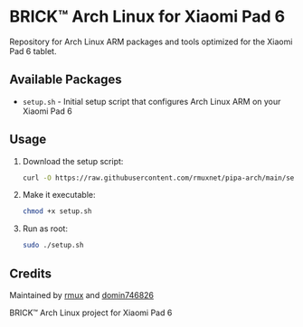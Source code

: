 # BRICK™ Arch Linux for Xiaomi Pad 6

Repository for Arch Linux ARM packages and tools optimized for the Xiaomi Pad 6 tablet.

## Available Packages

- `setup.sh` - Initial setup script that configures Arch Linux ARM on your Xiaomi Pad 6

## Usage

1. Download the setup script:
   ```bash
   curl -O https://raw.githubusercontent.com/rmuxnet/pipa-arch/main/setup.sh
   ```

2. Make it executable:
   ```bash
   chmod +x setup.sh
   ```

3. Run as root:
   ```bash
   sudo ./setup.sh
   ```

## Credits

Maintained by [rmux](https://github.com/rmuxnet) and [domin746826](https://github.com/domin746826)

BRICK™ Arch Linux project for Xiaomi Pad 6
